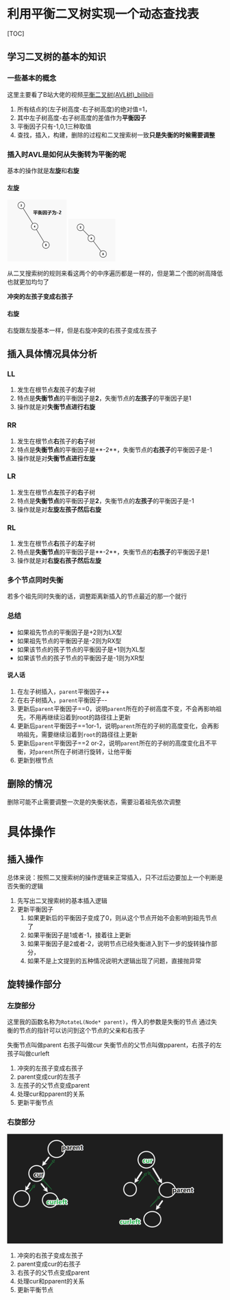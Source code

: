 # 利用平衡二叉树实现一个动态查找表

[TOC]



## 学习二叉树的基本的知识

### 一些基本的概念

这里主要看了B站大佬的视频[平衡二叉树(AVL树)_bilibili](https://www.bilibili.com/video/BV1tZ421q72h)

1. 所有结点的(左子树高度-右子树高度)的绝对值=1，
2. 其中左子树高度-右子树高度的差值作为**平衡因子**
3. 平衡因子只有-1,0,1三种取值
4. 查找，插入，构建，删除的过程和二叉搜索树一致**只是失衡的时候需要调整**

### 插入时AVL是如何从失衡转为平衡的呢

基本的操作就是**左旋**和**右旋**

#### 左旋

<img src="./REAMDE.assets/image-20250622165734359.png" alt="image-20250622165734359" style="zoom:25%;" />

<img src="./REAMDE.assets/左旋操作" alt="左旋操作" style="zoom:25%;" />

从二叉搜索树的规则来看这两个的中序遍历都是一样的，但是第二个图的树高降低也就更加均匀了

**冲突的左孩子变成右孩子**

#### 右旋

右旋跟左旋基本一样，但是右旋冲突的右孩子变成左孩子

## 插入具体情况具体分析

### LL

1. 发生在根节点**左**孩子的**左**子树
2. 特点是**失衡节点**的平衡因子是**2**，失衡节点的**左孩子**的平衡因子是1
3. 操作就是对**失衡节点进行右旋**

### RR

1. 发生在根节点**右**孩子的**右**子树
2. 特点是**失衡节点**的平衡因子是**-2**，失衡节点的**右孩子**的平衡因子是-1
3. 操作就是对**失衡节点进行左旋**

### LR

1. 发生在根节点**左**孩子的**右**子树
2. 特点是**失衡节点**的平衡因子是**2**，失衡节点的**左孩子**的平衡因子是-1
3. 操作就是对**左旋左孩子然后右旋**

### RL 

1. 发生在根节点**右**孩子的**左**子树
2. 特点是**失衡节点**的平衡因子是**-2**，失衡节点的**右孩子**的平衡因子是1
3. 操作就是对**右旋右孩子然后左旋**



### 多个节点同时失衡

若多个祖先同时失衡的话，调整距离新插入的节点最近的那一个就行

### 总结

* 如果祖先节点的平衡因子是+2则为LX型
* 如果祖先节点的平衡因子是-2则为RX型
* 如果该节点的孩子节点的平衡因子是+1则为XL型
* 如果该节点的孩子节点的平衡因子是-1则为XR型

#### 说人话

1. 在左子树插入，`parent`平衡因子++
2. 在右子树插入，`parent`平衡因子--
3. 更新后`parent`平衡因子==0，说明`parent`所在的子树高度不变，不会再影响祖先，不用再继续沿着到root的路径往上更新
4. 更新后`parent`平衡因子==1or-1，说明`parent`所在的子树的高度变化，会再影响祖先，需要继续沿着到`root`的路径往上更新
5. 更新后`parent`平衡因子==2 or-2，说明`parent`所在的子树的高度变化且不平衡，对`parent`所在子树进行旋转，让他平衡
6. 更新到根节点

## 删除的情况

删除可能不止需要调整一次是的失衡状态，需要沿着祖先依次调整

# 具体操作

## 插入操作

总体来说：按照二叉搜索树的操作逻辑来正常插入，只不过后边要加上一个判断是否失衡的逻辑

1. 先写出二叉搜索树的基本插入逻辑
2. 更新平衡因子
   1. 如果更新后的平衡因子变成了0，则从这个节点开始不会影响到祖先节点了
   2. 如果平衡因子是1或者-1，接着往上更新
   3. 如果平衡因子是2或者-2，说明节点已经失衡进入到下一步的旋转操作部分，
   4. 如果不是上文提到的五种情况说明大逻辑出现了问题，直接抛异常

## 旋转操作部分

### 左旋部分

这里我的函数名称为`RotateL(Node* parent)`，传入的参数是失衡的节点
通过失衡的节点的指针可以访问到这个节点的父亲和右孩子

失衡节点叫做parent 右孩子叫做cur 失衡节点的父节点叫做pparent，右孩子的左孩子叫做curleft

1. 冲突的左孩子变成右孩子
2. parent变成cur的左孩子
3. 左孩子的父节点变成parent
4. 处理cur和pparent的关系
5. 更新平衡节点

### 右旋部分

![image-20250623172406213](./README.assets/image-20250623172406213.png)

1. 冲突的右孩子变成左孩子
2. parent变成cur的右孩子
3. 右孩子的父节点变成parent
4. 处理cur和pparent的关系
5. 更新平衡节点
